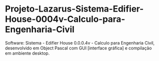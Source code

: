 # Projeto-Lazarus-Sistema-Edifier-House-0004v-Calculo-para-Engenharia-Civil
Software: Sistema - Edifier House 0.0.0.4v - Calculo para Engenharia Civil, desenvolvido em Object Pascal com GUI [interface gráfica] e compilação em ambiente desktop.
